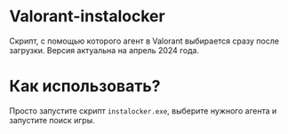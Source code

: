 # Valorant-instalocker
Скрипт, с помощью которого агент в Valorant выбирается сразу после загрузки. 
Версия актуальна на апрель 2024 года. 
# Как использовать? 
Просто запустите скрипт `instalocker.exe`, выберите нужного агента и запустите поиск игры. 

